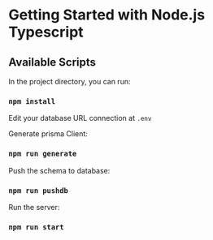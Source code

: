 # Getting Started with Node.js Typescript

## Available Scripts

In the project directory, you can run:

### `npm install`

Edit your database URL connection at `.env`


Generate prisma Client:

### `npm run generate`

Push the schema to database:

### `npm run pushdb`

Run the server:

### `npm run start`
